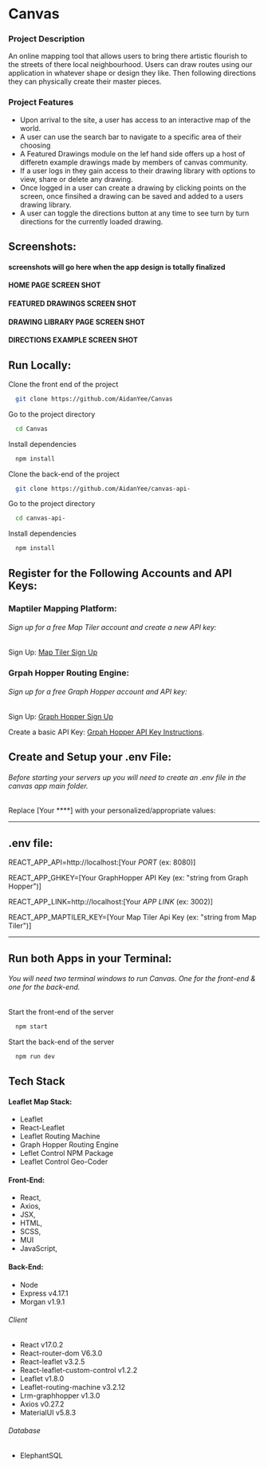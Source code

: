 # Canvas

### Project Description

An online mapping tool that allows users to bring there artistic flourish to the streets of there local neighbourhood. Users can draw routes using our application in whatever shape or design they like. Then following directions they can physically create their master pieces.

### Project Features

- Upon arrival to the site, a user has access to an interactive map of the world.
- A user can use the search bar to navigate to a specific area of their choosing
- A Featured Drawings module on the lef hand side offers up a host of differetn example drawings made by members of canvas community.
- If a user logs in they gain access to their drawing library with options to view, share or delete any drawing.
- Once logged in a user can create a drawing by clicking points on the screen, once finsihed a drawing can be saved and added to a users drawing library.
- A user can toggle the directions button at any time to see turn by turn directions for the currently loaded drawing.

## Screenshots:

#### screenshots will go here when the app design is totally finalized

#### HOME PAGE SCREEN SHOT

#### FEATURED DRAWINGS SCREEN SHOT

#### DRAWING LIBRARY PAGE SCREEN SHOT

#### DIRECTIONS EXAMPLE SCREEN SHOT

## Run Locally:

Clone the front end of the project

```bash
  git clone https://github.com/AidanYee/Canvas
```

Go to the project directory

```bash
  cd Canvas
```

Install dependencies

```bash
  npm install
```

Clone the back-end of the project

```bash
  git clone https://github.com/AidanYee/canvas-api-
```

Go to the project directory

```bash
  cd canvas-api-
```

Install dependencies

```bash
  npm install
```

## Register for the Following Accounts and API Keys:

### Maptiler Mapping Platform:

###### Sign up for a free Map Tiler account and create a new API key:

Sign Up:
[Map Tiler Sign Up](https://www.maptiler.com/)

### Grpah Hopper Routing Engine:

###### Sign up for a free Graph Hopper account and API key:

Sign Up:
[Graph Hopper Sign Up](https://support.graphhopper.com/support/solutions/articles/44001976025-sign-up-for-graphhopper)

Create a basic API Key:
[Grpah Hopper API Key Instructions](https://support.graphhopper.com/support/solutions/articles/44001976027-create-an-api-key).

## Create and Setup your .env File:

###### Before starting your servers up you will need to create an .env file in the canvas app main folder.

Replace [Your ****] with your personalized/appropriate values:

---

## .env file:

REACT_APP_API=http://localhost:[Your *PORT* (ex: 8080)]

REACT_APP_GHKEY=[Your GraphHopper API Key (ex: "string from Graph Hopper")]

REACT_APP_LINK=http://localhost:[Your *APP LINK* (ex: 3002)]

REACT_APP_MAPTILER_KEY=[Your Map Tiler Api Key (ex: "string from Map Tiler")]

---

## Run both Apps in your Terminal:

###### You will need two terminal windows to run Canvas. One for the front-end & one for the back-end.

Start the front-end of the server

```bash
  npm start
```

Start the back-end of the server

```bash
  npm run dev
```

## Tech Stack

#### Leaflet Map Stack:

- Leaflet
- React-Leaflet
- Leaflet Routing Machine
- Graph Hopper Routing Engine
- Leflet Control NPM Package
- Leaflet Control Geo-Coder

#### Front-End:

- React,
- Axios,
- JSX,
- HTML,
- SCSS,
- MUI
- JavaScript,

#### Back-End:

- Node
- Express v4.17.1
- Morgan v1.9.1

###### Client

- React v17.0.2
- React-router-dom V6.3.0
- React-leaflet v3.2.5
- React-leaflet-custom-control v1.2.2
- Leaflet v1.8.0
- Leaflet-routing-machine v3.2.12
- Lrm-graphhopper v1.3.0
- Axios v0.27.2
- MaterialUI v5.8.3

###### Database

- ElephantSQL
